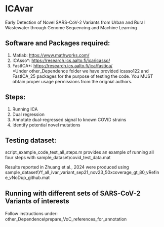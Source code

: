 # ICAvar
Early Detection of Novel SARS-CoV-2 Variants from Urban and Rural Wastewater through Genome Sequencing and Machine Learning 

## Software and Packages required: 
1. Matlab: https://www.mathworks.com/
2. ICAsso*: https://research.ics.aalto.fi/ica/icasso/
3. FastICA*: https://research.ics.aalto.fi/ica/fastica/ <br>
 *Under other_Dependence folder we have provided icasso122 and FastICA_25 packages for the purpose of testing the code. You MUST obtain proper usage permissions from the orignial authors. 

## Steps:
1. Running ICA
2. Dual regression
3. Annotate dual-regressed signal to known COVID strains
4. Identify potential novel mutations

## Testing dataset:
script_example_code_test_all_steps.m provides an example of running all four steps with sample_dataset\covid_test_data.mat <br>

Results reported in Zhuang et al., 2024 were produced using sample_dataset\Yf_all_ivar_variant_sep21_nov23_50xcoverage_gt_80_vRefine_vNoDup_github.mat

## Running with different sets of SARS-CoV-2 Variants of interests
Follow instructions under:　other_Dependence\prepare_VoC_references_for_annotation
